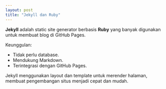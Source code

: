 ```yaml
---
layout: post
title: "Jekyll dan Ruby"
---
```


**Jekyll** adalah static site generator berbasis **Ruby** yang banyak digunakan untuk membuat blog di GitHub Pages.

Keunggulan:
- Tidak perlu database.
- Mendukung Markdown.
- Terintegrasi dengan GitHub Pages.

Jekyll menggunakan layout dan template untuk merender halaman, membuat pengembangan situs menjadi cepat dan mudah.